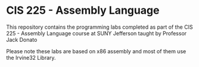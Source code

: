 # CIS 225 - Assembly Language
This repository contains the programming labs completed as part of the CIS 225 - Assembly Language course at SUNY Jefferson taught by Professor Jack Donato

Please note these labs are based on x86 assembly and most of them use the Irvine32 Library.

